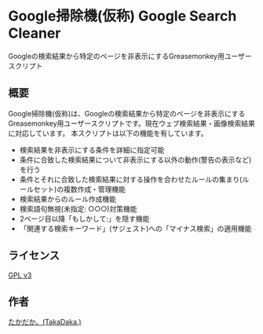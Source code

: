 Google掃除機(仮称) Google Search Cleaner
========================================

Googleの検索結果から特定のページを非表示にするGreasemonkey用ユーザースクリプト

## 概要

Google掃除機(仮称)は、Googleの検索結果から特定のページを非表示にするGreasemonkey用ユーザースクリプトです。現在ウェブ検索結果・画像検索結果に対応しています。
本スクリプトは以下の機能を有しています。
* 検索結果を非表示にする条件を詳細に指定可能
* 条件に合致した検索結果について非表示にする以外の動作(警告の表示など)を行う
* 条件とそれに合致した検索結果に対する操作を合わせたルールの集まり(ルールセット)の複数作成・管理機能
* 検索結果からのルール作成機能
* 検索語句無視(未指定: ○○○)対策機能
* 2ページ目以降「もしかして:」を隠す機能
* 「関連する検索キーワード」(サジェスト)への「マイナス検索」の適用機能

## ライセンス
[GPL v3](http://www.gnu.org/copyleft/gpl.html)

## 作者
[たかだか。(TakaDaka.)](https://twitter.com/djtkdk_086969)